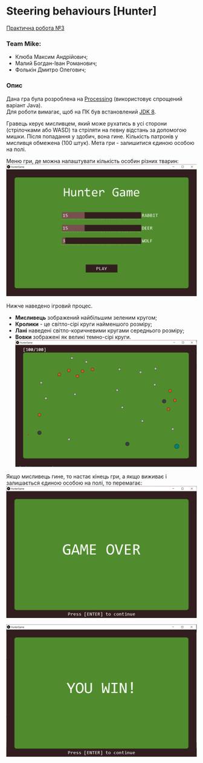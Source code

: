 # Steering behaviours [Hunter]
[Практична робота №3](https://github.com/introduction-to-gamedev/assignments/blob/master/2021/assignment_3.md) 

### Team Mike:
* Клюба Максим Андрійович;
* Малий Богдан-Іван Романович;
* Фолькін Дмитро Олегович;

### Опис
Дана гра була розроблена на [Processing](https://processing.org/) (використовує спрощений варіант Java).  
Для роботи вимагає, щоб на ПК був встановлений [JDK 8](https://java.com/en/download/).

Гравець керує мисливцем, який може рухатись в усі сторони (стрілочками або WASD) та стріляти на певну відстань за допомогою мишки. 
Після попадання у здобич, вона гине. Кількість патронів у мисливця обмежена (100 штук). Мета гри - залишитися єдиною особою на полі.

Меню гри, де можна налаштувати кількість особин різних тварин:
![Menu](img/menu.png)

Нижче наведено ігровий процес.  
- **Мисливець** зображений найбільшим зеленим кругом;
- **Кролики** - це світло-сірі круги найменшого розміру; 
- **Лані** наведені світло-коричневими кругами середнього розміру;
- **Вовки** зображені як великі темно-сірі круги.
![Game](img/game.png)

Якщо мисливець гине, то настає кінець гри, а якщо виживає і залишається єдиною особою на полі, то перемагає:  
![Game Over](img/game_over.png)

![Game Over](img/game_win.png)